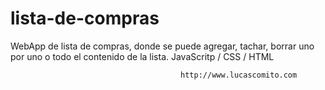 # lista-de-compras

WebApp de lista de compras, donde se puede agregar, tachar, borrar uno por uno o todo el contenido de la lista.
JavaScritp / CSS / HTML

                                          http://www.lucascomito.com
